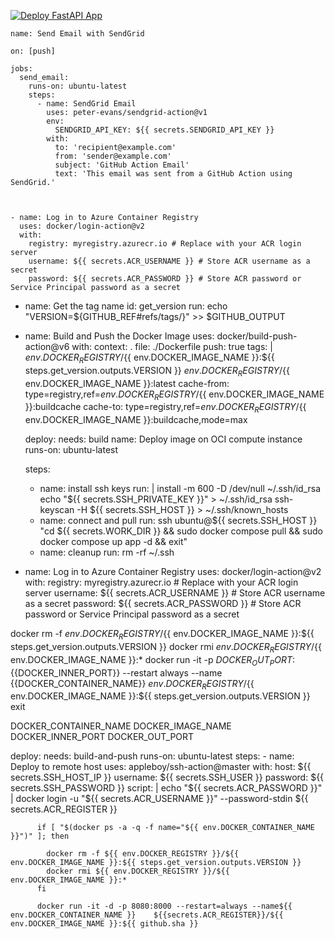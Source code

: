 
[![Deploy FastAPI App](https://github.com/wbeirigo-aecom/testecicd/actions/workflows/main1.yml/badge.svg)](https://github.com/wbeirigo-aecom/testecicd/actions/workflows/main1.yml)


    name: Send Email with SendGrid

    on: [push]

    jobs:
      send_email:
        runs-on: ubuntu-latest
        steps:
          - name: SendGrid Email
            uses: peter-evans/sendgrid-action@v1
            env:
              SENDGRID_API_KEY: ${{ secrets.SENDGRID_API_KEY }}
            with:
              to: 'recipient@example.com'
              from: 'sender@example.com'
              subject: 'GitHub Action Email'
              text: 'This email was sent from a GitHub Action using SendGrid.'



    - name: Log in to Azure Container Registry
      uses: docker/login-action@v2
      with:
        registry: myregistry.azurecr.io # Replace with your ACR login server
        username: ${{ secrets.ACR_USERNAME }} # Store ACR username as a secret
        password: ${{ secrets.ACR_PASSWORD }} # Store ACR password or Service Principal password as a secret





- name: Get the tag name
  id: get_version
  run: echo "VERSION=${GITHUB_REF#refs/tags/}" >> $GITHUB_OUTPUT

- name: Build and Push the Docker Image
  uses: docker/build-push-action@v6
  with:
    context: .
    file: ./Dockerfile
    push: true
    tags: |
      ${{ env.DOCKER_REGISTRY }}/${{ env.DOCKER_IMAGE_NAME }}:${{ steps.get_version.outputs.VERSION }}
      ${{ env.DOCKER_REGISTRY }}/${{ env.DOCKER_IMAGE_NAME }}:latest
    cache-from: type=registry,ref=${{ env.DOCKER_REGISTRY }}/${{ env.DOCKER_IMAGE_NAME }}:buildcache
    cache-to: type=registry,ref=${{ env.DOCKER_REGISTRY }}/${{ env.DOCKER_IMAGE_NAME }}:buildcache,mode=max




    deploy:
    needs: build
    name: Deploy image on OCI compute instance
    runs-on: ubuntu-latest

    steps:
    - name: install ssh keys
      run: |
          install -m 600 -D /dev/null ~/.ssh/id_rsa
          echo "${{ secrets.SSH_PRIVATE_KEY }}" > ~/.ssh/id_rsa
          ssh-keyscan -H ${{ secrets.SSH_HOST }} > ~/.ssh/known_hosts
    - name: connect and pull
      run: ssh ubuntu@${{ secrets.SSH_HOST }} "cd ${{ secrets.WORK_DIR }} && sudo docker  compose pull && sudo docker compose up app -d && exit"
    - name: cleanup
      run: rm -rf ~/.ssh


- name: Log in to Azure Container Registry
      uses: docker/login-action@v2
      with:
        registry: myregistry.azurecr.io # Replace with your ACR login server
        username: ${{ secrets.ACR_USERNAME }} # Store ACR username as a secret
        password: ${{ secrets.ACR_PASSWORD }} # Store ACR password or Service Principal password as a secret



docker rm -f ${{ env.DOCKER_REGISTRY }}/${{ env.DOCKER_IMAGE_NAME }}:${{ steps.get_version.outputs.VERSION }}
docker rmi ${{ env.DOCKER_REGISTRY }}/${{ env.DOCKER_IMAGE_NAME }}:*
docker run -it -p ${{DOCKER_OUT_PORT}}:${{DOCKER_INNER_PORT}} --restart always --name {{DOCKER_CONTAINER_NAME}} ${{ env.DOCKER_REGISTRY }}/${{ env.DOCKER_IMAGE_NAME }}:${{ steps.get_version.outputs.VERSION }}
exit


DOCKER_CONTAINER_NAME
DOCKER_IMAGE_NAME
DOCKER_INNER_PORT
DOCKER_OUT_PORT







  deploy:
    needs: build-and-push
    runs-on: ubuntu-latest
    steps:
    - name: Deploy to remote host
      uses: appleboy/ssh-action@master
      with:
        host: ${{ secrets.SSH_HOST_IP }}
        username: ${{ secrets.SSH_USER }}
        password: ${{ secrets.SSH_PASSWORD }}
        script: |
          echo "${{ secrets.ACR_PASSWORD }}" | docker login -u "${{ secrets.ACR_USERNAME }}" --password-stdin ${{ secrets.ACR_REGISTER }}
          
          if [ "$(docker ps -a -q -f name="${{ env.DOCKER_CONTAINER_NAME }}")" ]; then

            docker rm -f ${{ env.DOCKER_REGISTRY }}/${{ env.DOCKER_IMAGE_NAME }}:${{ steps.get_version.outputs.VERSION }}
            docker rmi ${{ env.DOCKER_REGISTRY }}/${{ env.DOCKER_IMAGE_NAME }}:*
          fi

          docker run -it -d -p 8080:8000 --restart=always --name${{ env.DOCKER_CONTAINER_NAME }}    ${{secrets.ACR_REGISTER}}/${{ env.DOCKER_IMAGE_NAME }}:${{ github.sha }}
